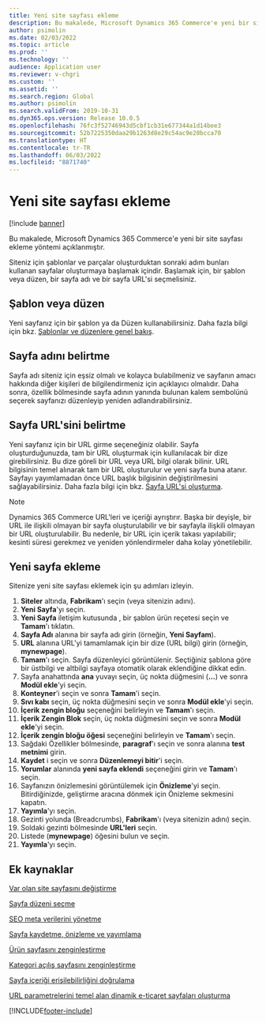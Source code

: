 ```yaml
---
title: Yeni site sayfası ekleme
description: Bu makalede, Microsoft Dynamics 365 Commerce'e yeni bir site sayfası ekleme yöntemi açıklanmıştır.
author: psimolin
ms.date: 02/03/2022
ms.topic: article
ms.prod: ''
ms.technology: ''
audience: Application user
ms.reviewer: v-chgri
ms.custom: ''
ms.assetid: ''
ms.search.region: Global
ms.author: psimolin
ms.search.validFrom: 2019-10-31
ms.dyn365.ops.version: Release 10.0.5
ms.openlocfilehash: 76fc3f52746943d5cbf1cb31e677344a1d14bee3
ms.sourcegitcommit: 52b7225350daa29b1263d8e29c54ac9e20bcca70
ms.translationtype: HT
ms.contentlocale: tr-TR
ms.lasthandoff: 06/03/2022
ms.locfileid: "8871740"
---
```

# <a name="add-a-new-site-page"></a>Yeni site sayfası ekleme

[!include [banner](includes/banner.md)]

Bu makalede, Microsoft Dynamics 365 Commerce'e yeni bir site sayfası ekleme yöntemi açıklanmıştır.

Siteniz için şablonlar ve parçalar oluşturduktan sonraki adım bunları kullanan sayfalar oluşturmaya başlamak içindir. Başlamak için, bir şablon veya düzen, bir sayfa adı ve bir sayfa URL'si seçmelisiniz.

## <a name="template-or-layout"></a>Şablon veya düzen

Yeni sayfanız için bir şablon ya da Düzen kullanabilirsiniz. Daha fazla bilgi için bkz. [Şablonlar ve düzenlere genel bakış](templates-layouts-overview.md).

## <a name="specify-the-page-name"></a>Sayfa adını belirtme

Sayfa adı siteniz için eşsiz olmalı ve kolayca bulabilmeniz ve sayfanın amacı hakkında diğer kişileri de bilgilendirmeniz için açıklayıcı olmalıdır. Daha sonra, özellik bölmesinde sayfa adının yanında bulunan kalem sembolünü seçerek sayfanızı düzenleyip yeniden adlandırabilirsiniz.

## <a name="specify-the-page-url"></a>Sayfa URL'sini belirtme

Yeni sayfanız için bir URL girme seçeneğiniz olabilir. Sayfa oluşturduğunuzda, tam bir URL oluşturmak için kullanılacak bir dize girebilirsiniz. Bu dize göreli bir URL veya URL bilgi olarak bilinir. URL bilgisinin temel alınarak tam bir URL oluşturulur ve yeni sayfa buna atanır. Sayfayı yayımlamadan önce URL başlık bilgisinin değiştirilmesini sağlayabilirsiniz. Daha fazla bilgi için bkz. [Sayfa URL'si oluşturma](create-page-URL.md).

> [!NOTE]
> Dynamics 365 Commerce URL'leri ve içeriği ayrıştırır. Başka bir deyişle, bir URL ile ilişkili olmayan bir sayfa oluşturulabilir ve bir sayfayla ilişkili olmayan bir URL oluşturulabilir. Bu nedenle, bir URL için içerik takası yapılabilir; kesinti süresi gerekmez ve yeniden yönlendirmeler daha kolay yönetilebilir.

## <a name="add-a-new-page"></a>Yeni sayfa ekleme

Sitenize yeni site sayfası eklemek için şu adımları izleyin.

1. **Siteler** altında, **Fabrikam**'ı seçin (veya sitenizin adını).
1. **Yeni Sayfa**'yı seçin.
1. **Yeni Sayfa** iletişim kutusunda , bir şablon ürün reçetesi seçin ve **Tamam**'ı tıklatın.
1. **Sayfa Adı** alanına bir sayfa adı girin (örneğin, **Yeni Sayfam**).
1. **URL** alanına URL'yi tamamlamak için bir dize (URL bilgi) girin (örneğin, **mynewpage**).
1. **Tamam**'ı seçin. Sayfa düzenleyici görüntülenir. Seçtiğiniz şablona göre bir üstbilgi ve altbilgi sayfaya otomatik olarak eklendiğine dikkat edin.
1. Sayfa anahattında **ana** yuvayı seçin, üç nokta düğmesini (**...**) ve sonra **Modül ekle**'yi seçin.
1. **Konteyner**'i seçin ve sonra **Tamam**'i seçin.
1. **Sıvı kabı** seçin, üç nokta düğmesini seçin ve sonra **Modül ekle**'yi seçin.
1. **İçerik zengin bloğu** seçeneğini belirleyin ve **Tamam**'ı seçin.
1. **İçerik Zengin Blok** seçin, üç nokta düğmesini seçin ve sonra **Modül ekle**'yi seçin.
1. **İçerik zengin bloğu öğesi** seçeneğini belirleyin ve **Tamam**'ı seçin.
1. Sağdaki Özellikler bölmesinde, **paragraf**'ı seçin ve sonra alanına **test metnimi** girin.
1. **Kaydet** i seçin ve sonra **Düzenlemeyi bitir**'i seçin.
1. **Yorumlar** alanında **yeni sayfa eklendi** seçeneğini girin ve **Tamam**'ı seçin.
1. Sayfanızın önizlemesini görüntülemek için **Önizleme**'yi seçin. Bitirdiğinizde, geliştirme aracına dönmek için Önizleme sekmesini kapatın.
1. **Yayımla**'yı seçin.
1. Gezinti yolunda (Breadcrumbs), **Fabrikam**'ı (veya sitenizin adını) seçin.
1. Soldaki gezinti bölmesinde **URL'leri** seçin.
1. Listede (**mynewpage**) öğesini bulun ve seçin.
1. **Yayımla**'yı seçin.

## <a name="additional-resources"></a>Ek kaynaklar

[Var olan site sayfasını değiştirme](modify-existing-page.md)

[Sayfa düzeni seçme](select-page-layouts.md)

[SEO meta verilerini yönetme](manage-seo-metadata.md)

[Sayfa kaydetme, önizleme ve yayımlama](save-preview-publish-page.md)

[Ürün sayfasını zenginleştirme](enrich-product-page.md)

[Kategori açılış sayfasını zenginleştirme](enrich-category-page.md)

[Sayfa içeriği erişilebilirliğini doğrulama](verify-accessibility.md)

[URL parametrelerini temel alan dinamik e-ticaret sayfaları oluşturma](create-dynamic-pages.md)


[!INCLUDE[footer-include](../includes/footer-banner.md)]
